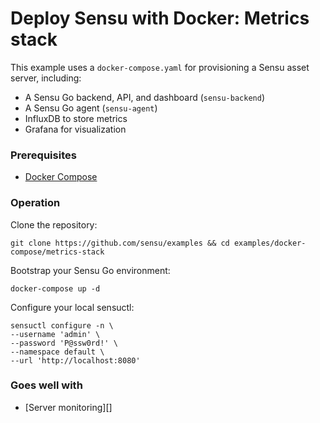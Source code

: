 # Deploy Sensu with Docker: Metrics stack

This example  uses a `docker-compose.yaml` for provisioning a Sensu asset server, including:

   - A Sensu Go backend, API, and dashboard (`sensu-backend`)
   - A Sensu Go agent (`sensu-agent`)
  - InfluxDB to store metrics
  - Grafana for visualization

### Prerequisites

- [Docker Compose][2]

### Operation

Clone the repository:

```
git clone https://github.com/sensu/examples && cd examples/docker-compose/metrics-stack
```

Bootstrap your Sensu Go environment: 

```
docker-compose up -d
```

Configure your local sensuctl:

```
sensuctl configure -n \
--username 'admin' \
--password 'P@ssw0rd!' \
--namespace default \
--url 'http://localhost:8080'
```

### Goes well with

- [Server monitoring][]

[1]: https://docs.sensu.io/sensu-go/latest/api/overview
[2]: https://docs.docker.com/compose/install/
